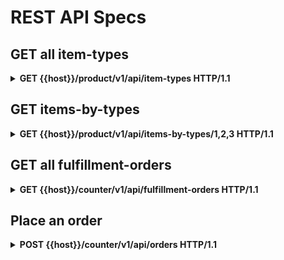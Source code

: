 # REST API Specs

## GET all item-types

<details>
  <summary><b>GET {{host}}/product/v1/api/item-types HTTP/1.1</b></summary>
Output:

```json
[
  {
    "type": 0,
    "name": "CAPPUCCINO"
  },
  {
    "type": 1,
    "name": "COFFEE_BLACK"
  },
  {
    "type": 2,
    "name": "COFFEE_WITH_ROOM"
  },
  {
    "type": 3,
    "name": "ESPRESSO"
  },
  {
    "type": 4,
    "name": "ESPRESSO_DOUBLE"
  },
  {
    "type": 5,
    "name": "LATTE"
  },
  {
    "type": 6,
    "name": "CAKEPOP"
  },
  {
    "type": 7,
    "name": "CROISSANT"
  },
  {
    "type": 8,
    "name": "MUFFIN"
  },
  {
    "type": 9,
    "name": "CROISSANT_CHOCOLATE"
  }
]
```

</details>

## GET items-by-types

<details>
  <summary><b>GET {{host}}/product/v1/api/items-by-types/1,2,3 HTTP/1.1</b></summary>
Output:

```json
[
  {
    "price": 3,
    "type": 1
  },
  {
    "price": 3,
    "type": 2
  },
  {
    "price": 3.5,
    "type": 3
  }
]
```

</details>

## GET all fulfillment-orders

<details>
  <summary><b>GET {{host}}/counter/v1/api/fulfillment-orders HTTP/1.1</b></summary>

Output:

```json
[
    {
    "orderSource": 0,
    "loyaltyMemberId": "3fa85f64-5717-4562-b3fc-2c963f66afa6",
    "orderStatus": 2,
    "location": 0,
    "lineItems": [
      {
        "itemType": 1,
        "name": "COFFEE_BLACK",
        "price": 0,
        "itemStatus": 2,
        "isBaristaOrder": true,
        "id": "216080bb-4c4c-4d4c-b5c8-c445db1ceff7",
        "created": "2023-05-01T13:20:15.713784Z",
        "updated": null
      },
      {
        "itemType": 4,
        "name": "ESPRESSO_DOUBLE",
        "price": 0,
        "itemStatus": 2,
        "isBaristaOrder": true,
        "id": "8fd64e68-443a-4c3b-86c9-ba7b0de1c43a",
        "created": "2023-05-01T13:20:15.713775Z",
        "updated": null
      },
      {
        "itemType": 7,
        "name": "CROISSANT",
        "price": 0,
        "itemStatus": 2,
        "isBaristaOrder": false,
        "id": "a58d0d33-398e-42ed-ac02-93f1a7a7db71",
        "created": "2023-05-01T13:20:15.716271Z",
        "updated": null
      }
    ],
    "id": "3e678f8b-d78a-42b5-8384-cb0a3684cc01",
    "created": "2023-05-01T13:20:15.709858Z",
    "updated": null
  }
]
```

</details>

## Place an order

<details>
  <summary><b>POST {{host}}/counter/v1/api/orders HTTP/1.1</b></summary>

Input:

```json
{
    "commandType": 0,
    "orderSource": 0,
    "location": 0,
    "loyaltyMemberId": "3fa85f64-5717-4562-b3fc-2c963f66afa6",
    "baristaItems": [
        {
            "itemType": {{$randomInt 0 5}}
        }
    ],
    "kitchenItems": [
        {
        "itemType": {{$randomInt 6 9}}
        }
    ],
    "timestamp": "2022-07-04T11:38:00.210Z"
}
```

Output:

```json
```

</details>